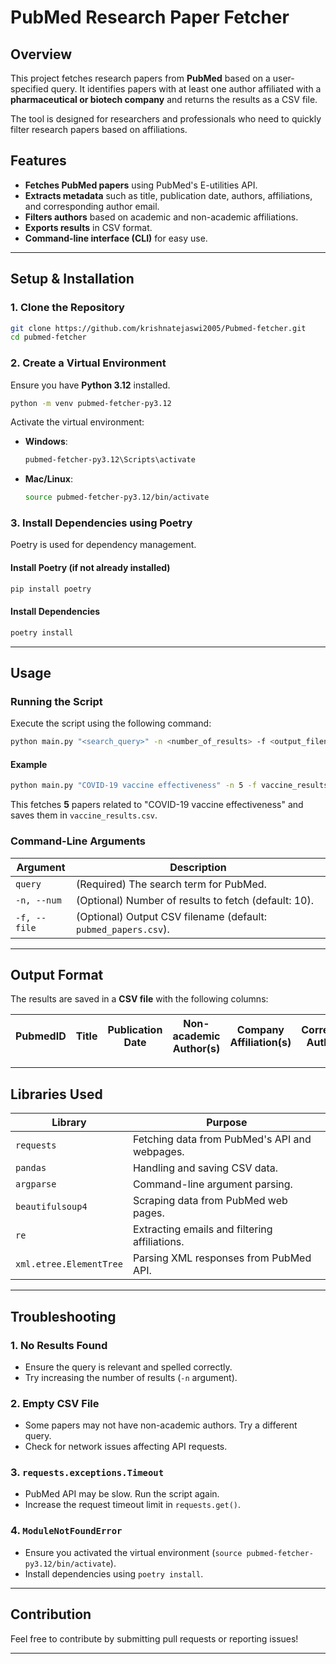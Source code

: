 # PubMed Research Paper Fetcher

## Overview

This project fetches research papers from **PubMed** based on a user-specified query. It identifies papers with at least one author affiliated with a **pharmaceutical or biotech company** and returns the results as a CSV file.

The tool is designed for researchers and professionals who need to quickly filter research papers based on affiliations.

## Features

- **Fetches PubMed papers** using PubMed's E-utilities API.
- **Extracts metadata** such as title, publication date, authors, affiliations, and corresponding author email.
- **Filters authors** based on academic and non-academic affiliations.
- **Exports results** in CSV format.
- **Command-line interface (CLI)** for easy use.

---

## Setup & Installation

### 1. Clone the Repository

```bash
git clone https://github.com/krishnatejaswi2005/Pubmed-fetcher.git
cd pubmed-fetcher
```

### 2. Create a Virtual Environment

Ensure you have **Python 3.12** installed.

```bash
python -m venv pubmed-fetcher-py3.12
```

Activate the virtual environment:

- **Windows**:

  ```bash
  pubmed-fetcher-py3.12\Scripts\activate
  ```

- **Mac/Linux**:

  ```bash
  source pubmed-fetcher-py3.12/bin/activate
  ```

### 3. Install Dependencies using Poetry

Poetry is used for dependency management.

#### Install Poetry (if not already installed)

```bash
pip install poetry
```

#### Install Dependencies

```bash
poetry install
```

---

## Usage

### Running the Script

Execute the script using the following command:

```bash
python main.py "<search_query>" -n <number_of_results> -f <output_filename>
```

#### Example

```bash
python main.py "COVID-19 vaccine effectiveness" -n 5 -f vaccine_results.csv
```

This fetches **5** papers related to "COVID-19 vaccine effectiveness" and saves them in `vaccine_results.csv`.

### Command-Line Arguments

| Argument     | Description                                                    |
| ------------ | -------------------------------------------------------------- |
| `query`      | (Required) The search term for PubMed.                         |
| `-n, --num`  | (Optional) Number of results to fetch (default: 10).           |
| `-f, --file` | (Optional) Output CSV filename (default: `pubmed_papers.csv`). |

---

## Output Format

The results are saved in a **CSV file** with the following columns:

| PubmedID | Title | Publication Date | Non-academic Author(s) | Company Affiliation(s) | Corresponding Author Email |
| -------- | ----- | ---------------- | ---------------------- | ---------------------- | -------------------------- |

---

## Libraries Used

| Library                 | Purpose                                       |
| ----------------------- | --------------------------------------------- |
| `requests`              | Fetching data from PubMed's API and webpages. |
| `pandas`                | Handling and saving CSV data.                 |
| `argparse`              | Command-line argument parsing.                |
| `beautifulsoup4`        | Scraping data from PubMed web pages.          |
| `re`                    | Extracting emails and filtering affiliations. |
| `xml.etree.ElementTree` | Parsing XML responses from PubMed API.        |

---

## Troubleshooting

### 1. No Results Found

- Ensure the query is relevant and spelled correctly.
- Try increasing the number of results (`-n` argument).

### 2. Empty CSV File

- Some papers may not have non-academic authors. Try a different query.
- Check for network issues affecting API requests.

### 3. `requests.exceptions.Timeout`

- PubMed API may be slow. Run the script again.
- Increase the request timeout limit in `requests.get()`.

### 4. `ModuleNotFoundError`

- Ensure you activated the virtual environment (`source pubmed-fetcher-py3.12/bin/activate`).
- Install dependencies using `poetry install`.

---

## Contribution

Feel free to contribute by submitting pull requests or reporting issues!

---

